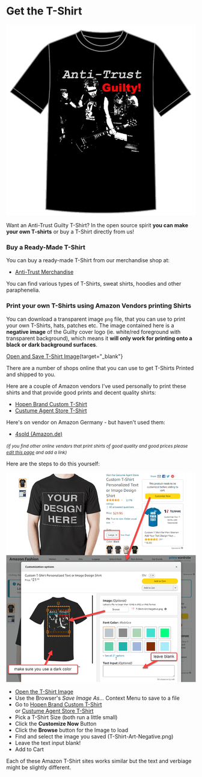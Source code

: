 # Get the T-Shirt

![](T-Shirt.png)

Want an Anti-Trust Guilty T-Shirt? In the open source spirit **you can make your own T-shirts** or buy a T-Shirt directly from us! 

### Buy a Ready-Made T-Shirt
You can buy a ready-made T-Shirt from our merchandise shop at:

* [Anti-Trust Merchandise](https://anti-trust.myspreadshop.com/)

You can find various types of T-Shirts, sweat shirts, hoodies and other paraphenelia.

### Print your own T-Shirts using Amazon Vendors printing Shirts
You can download a  transparent image `png` file, that you can use to print your own T-Shirts, hats, patches etc. The image contained here is a **negative image** of the Guilty cover logo (ie. white/red foreground with transparent background), which means it **will only work for printing onto a black or dark background surfaces**.

[Open and Save T-Shirt Image](T-Shirt-Art-Negative.png){target="_blank"}

There are a number of shops online that you can use to get T-Shirts Printed and shipped to you. 

Here are a couple of Amazon vendors I've used personally to print these shirts and that provide good prints and decent quality shirts:

* [Hopen Brand Custom T-Shirt](https://amzn.to/3bOIPgJ)
* [Custume Agent Store T-Shirt](https://amzn.to/3oHCOaB)

Here's on vendor on Amazon Germany - but haven't used them:

* [4sold (Amazon.de)](https://www.amazon.de/gp/product/B07SQQG91H)

<small>*(if you find other online vendors that print shirts of good quality and good prices please [edit this page](https://github.com/RickStrahl/anti-trust-guilty-album/blob/main/anti-trust.rocks/t-shirt/README.md) and add a link)*</small>

Here are the steps to do this yourself:

![](AmazonTShirtProcessing.png)

* [Open the T-Shirt Image](T-Shirt-Art-Negative.png)
* Use the Browser's *Save Image As...* Context Menu to save to a file
* Go to [Hopen Brand Custom T-Shirt](https://amzn.to/3bOIPgJ)  
or [Custume Agent Store T-Shirt](https://amzn.to/3oHCOaB)
* Pick a T-Shirt Size (both run a little small)
* Click the **Customize Now** Button
* Click the **Browse** button for the Image to load
* Find and select the image you saved (T-Shirt-Art-Negative.png)
* Leave the text input blank!
* Add to Cart

Each of these Amazon T-Shirt sites works similar but the text and verbiage might be slightly different.

